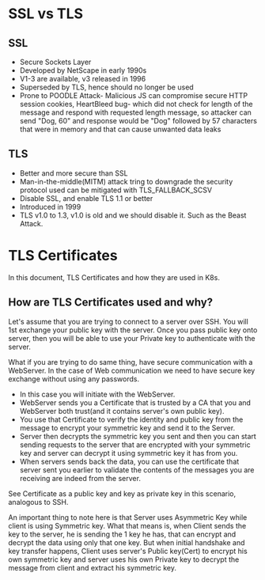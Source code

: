 # SSL vs TLS

##  SSL 
- Secure Sockets Layer
- Developed by NetScape in early 1990s
- V1-3 are available, v3 released in 1996
- Superseded by TLS, hence should no longer be used
- Prone to POODLE Attack- Malicious JS can compromise secure HTTP session cookies, HeartBleed bug- which did not check for length of the message and respond with requested length message, so attacker can send "Dog, 60" and response would be "Dog" followed by 57 characters that were in memory and that can cause unwanted data leaks

## TLS

- Better and more secure than SSL
- Man-in-the-middle(MITM) attack tring to downgrade the security protocol used can be mitigated with TLS_FALLBACK_SCSV
- Disable SSL, and enable TLS 1.1 or better
- Introduced in 1999
- TLS v1.0 to 1.3, v1.0 is old and we should disable it. Such as the Beast Attack.


# TLS Certificates

In this document, TLS Certificates and how they are used in K8s.


## How are TLS Certificates used and why?

Let's assume that you are trying to connect to a server over SSH. You will 1st exchange your public key with the server. Once you pass public key onto server, then you will be able to use your Private key to authenticate with the server.

What if you are trying to do same thing, have secure communication with a WebServer. In the case of Web communication we need to have secure key exchange without using any passwords.
- In this case you will initiate with the WebServer.
- WebServer sends you a Certificate that is trusted by a CA that you and WebServer both trust(and it contains server's own public key).
- You use that Certificate to verify the identity and public key from the message to encrypt your symmetric key and send it to the Server.
- Server then decrypts the symmetric key you sent and then you can start sending requests to the server that are encrypted with your symmetric key and server can decrypt it using symmetric key it has from you.
- When servers sends back the data, you can use the certificate that server sent you earlier to validate the contents of the messages you are receiving are indeed from the server.

See Certificate as a public key and key as private key in this scenario, analogous to SSH.

An important thing to note here is that Server uses Asymmetric Key while client is using Symmetric key. What that means is, when Client sends the key to the server, he is sending the 1 key he has, that can encrypt and decrypt the data using only that one key. But when initial handshake and key transfer happens, Client uses server's Public key(Cert) to encrypt his own symmetric key and server uses his own Private key to decrypt the message from client and extract his symmetric key.